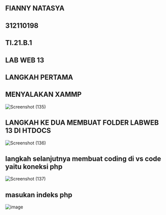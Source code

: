 ## FIANNY NATASYA ##
## 312110198 ##
## TI.21.B.1 ##
## LAB WEB 13 ##

## LANGKAH PERTAMA ##
## MENYALAKAN XAMMP ##
![Screenshot (135)](https://user-images.githubusercontent.com/94009296/213452147-1eff2bb7-8bbd-436c-9385-06fd5a8aa1f3.png)

## LANGKAH KE DUA MEMBUAT FOLDER LABWEB 13 DI HTDOCS ##
![Screenshot (136)](https://user-images.githubusercontent.com/94009296/213452910-6a880c4d-b8e5-4dbd-a046-97f0dc3ac394.png)

## langkah selanjutnya membuat coding di vs code yaitu koneksi php ##
![Screenshot (137)](https://user-images.githubusercontent.com/94009296/213453765-6a5bf6ce-e798-453d-aec7-e6cece683312.png)

## masukan indeks php ##
![image](https://user-images.githubusercontent.com/94009296/213454525-62402420-e650-4175-ac22-1ca3052d94d5.png)
